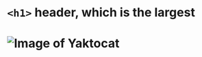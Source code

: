 # `<h1>` header, which is the largest
# ![Image of Yaktocat](https://octodex.github.com/images/yaktocat.png)

